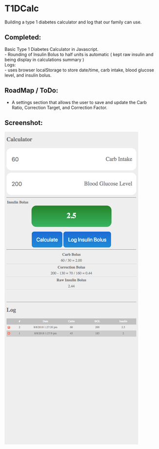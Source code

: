 # T1DCalc  
Building a type 1 diabetes calculator and log that our family can use.  

## Completed:  
Basic Type 1 Diabetes Calculator in Javascript.  
    -  Rounding of Insulin Bolus to half units is automatic ( kept raw insulin and being display in calculations summary )  
Logs:  
    - uses browser localStorage to store date/time, carb intake, blood glucose level, and insulin bolus.  


## RoadMap / ToDo:  

- A settings section that allows the user to save and update the Carb Ratio, Correction Target, and Correction Factor.


## Screenshot:  

![Alt text](screenshot.png?raw=true "Type 1 Diabetes Calculator Screenshot")